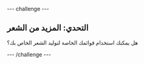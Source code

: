 --- challenge ---

## التحدي: المزيد من الشعر

هل يمكنك استخدام قوائمك الخاصة لتوليد الشعر الخاص بك؟

--- /challenge ---